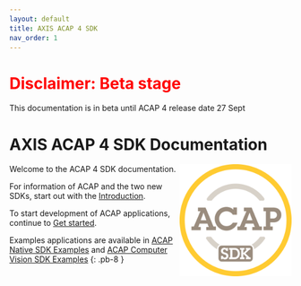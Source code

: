 ```yaml
---
layout: default
title: AXIS ACAP 4 SDK
nav_order: 1
---
```


<h1 class="title-attention"><font color='red'>Disclaimer: Beta stage</font></h1>
This documentation is in beta until ACAP 4 release date 27 Sept

# AXIS ACAP 4 SDK Documentation
<img align="right" src="assets/logos/acap_sdk_symbol.png" alt="ACAP SDK" width="200"/>

Welcome to the ACAP 4 SDK documentation.

For information of ACAP and the two new SDKs, start out with the [Introduction](docs/introduction).

To start development of ACAP applications, continue to [Get started](docs/get-started).

Examples applications are available in
[ACAP Native SDK Examples](https://github.com/AxisCommunications/acap-native-sdk-examples)
and
[ACAP Computer Vision SDK Examples](https://github.com/AxisCommunications/acap-computer-vision-sdk-examples)
{: .pb-8 }

